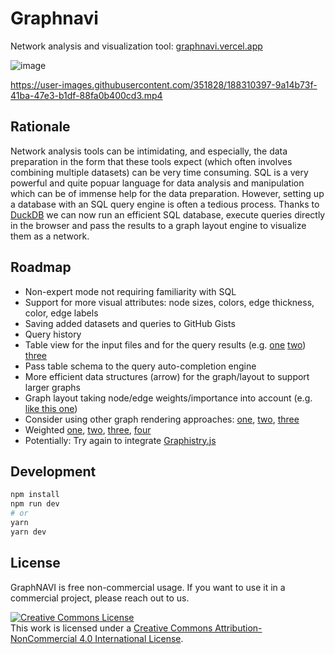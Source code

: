 # Graphnavi

Network analysis and visualization tool: [graphnavi.vercel.app](https://graphnavi.vercel.app/)

![image](https://user-images.githubusercontent.com/351828/188310445-91655c7d-1b60-46d4-b000-b72acd4d2be1.png)

https://user-images.githubusercontent.com/351828/188310397-9a14b73f-41ba-47e3-b1df-88fa0b400cd3.mp4



## Rationale
Network analysis tools can be intimidating, and especially, the data preparation in the form that these tools expect (which often involves combining multiple datasets) can be very time consuming.
SQL is a very powerful and quite popuar language for data analysis and manipulation which can be of immense help for the data preparation. However, setting up a database with an SQL query engine is often a tedious process.
Thanks to [DuckDB](https://www.duckdb.org") we can now run an efficient SQL database, execute queries directly in the browser
and pass the results to a graph layout engine to visualize them as a network.



## Roadmap
- Non-expert mode not requiring familiarity with SQL
- Support for more visual attributes: node sizes, colors, edge thickness, color, edge labels
- Saving added datasets and queries to GitHub Gists
- Query history
- Table view for the input files and for the query results (e.g. [one](https://react-data-table-component.netlify.app/?path=/docs/custom-styles-compact-grid--compact-grid) [two](https://react-datasheet-grid.netlify.app/)) [three](https://react-turntable.netlify.app/?path=/docs/introduction--page)
- Pass table schema to the query auto-completion engine
- More efficient data structures (arrow) for the graph/layout to support larger graphs  
- Graph layout taking node/edge weights/importance into account (e.g. [like this one](https://networkofthrones.wordpress.com/)) 
- Consider using other graph rendering approaches: [one](https://observablehq.com/@zakjan/force-directed-graph-pixi), [two](https://bl.ocks.org/BTKY/6c282b65246f8f46bb55aadc322db709), [three](https://observablehq.com/@subbuballa/force-directed-graph)
- Weighted [one](https://observablehq.com/@stefanwenger/game-of-thrones-character-influence), [two](https://observablehq.com/@ericmauviere/graphology-et-migrations-residentielles-entre-aires), [three](https://observablehq.com/@jrladd/gotgraphology), [four](https://observablehq.com/@mef/forceatlas2-layout-settings-visualized)
- Potentially: Try again to integrate [Graphistry.js](https://github.com/graphistry/graphistry-js)

## Development

```bash
npm install
npm run dev
# or
yarn
yarn dev
```

## License

GraphNAVI is free non-commercial usage. If you want to use it in a commercial project, please reach out to us.

<a rel="license" href="http://creativecommons.org/licenses/by-nc/4.0/"><img alt="Creative Commons License" style="border-width:0" src="https://i.creativecommons.org/l/by-nc/4.0/88x31.png" /></a><br />This work is licensed under a <a rel="license" href="http://creativecommons.org/licenses/by-nc/4.0/">Creative Commons Attribution-NonCommercial 4.0 International License</a>.